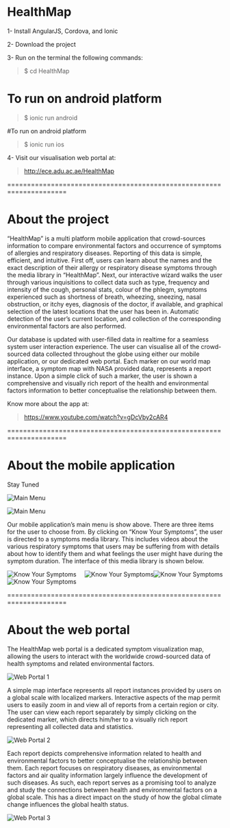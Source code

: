 # HealthMap
1- Install AngularJS, Cordova, and Ionic

2- Download the project

3- Run on the terminal the following commands:

> $ cd HealthMap 

# To run on android platform
> $ ionic run android

#To run on android platform
> $ ionic run ios

4- Visit our visualisation web portal at: 
> http://ece.adu.ac.ae/HealthMap

=====================================================================

# About the project
“HealthMap” is a multi platform mobile application that crowd-sources information to compare environmental factors and occurrence of 
symptoms of allergies and respiratory diseases. Reporting of this data is simple, efficient, and intuitive. First off, users can learn 
about the names and the exact description of their allergy or respiratory disease symptoms through the media library in “HealthMap”. 
Next, our interactive wizard walks the user through various inquisitions to collect data such as type, frequency and intensity of the 
cough, personal stats, colour of the phlegm, symptoms experienced such as shortness of breath, wheezing, sneezing, nasal obstruction, or 
itchy eyes, diagnosis of the doctor, if available, and graphical selection of the latest locations that the user has been in. Automatic 
detection of the user’s current location, and collection of the corresponding environmental factors are also performed.

Our database is updated with user-filled data in realtime for a seamless system user interaction experience. The user can visualise all of
the crowd-sourced data collected throughout the globe using either our mobile application, or our dedicated web portal. Each marker on our
world map interface, a symptom map with NASA provided data, represents a report instance. Upon a simple click of such a marker, the user is
shown a comprehensive and visually rich report of the health and environmental factors information to better conceptualise the relationship
between them.

Know more about the app at: 
> https://www.youtube.com/watch?v=gDcVby2cAR4

=====================================================================

# About the mobile application
Stay Tuned

<img style="float: center;" src="/../master/readmeScreenshots/mobileApp/main.png?raw=true" alt="Main Menu">

![Main Menu](/../master/readmeScreenshots/mobileApp/main.png?raw=true "Main Menu")

Our mobile application’s main menu is show above. There are three items for the user to choose from. By clicking on “Know Your Symptoms”, the user is directed to a symptoms media library. This includes videos about the various respiratory symptoms that users may be suffering from with details about how to identify them and what feelings the user might have during the symptom duration. The interface of this media library is shown below.

<img style="float: right;" src="/../master/readmeScreenshots/mobileApp/tab11.png?raw=true" alt="Know Your Symptoms">
<img style="float: right;" src="/../master/readmeScreenshots/mobileApp/tab11.png?raw=true" alt="Know Your Symptoms">


![Know Your Symptoms](/../master/readmeScreenshots/mobileApp/tab11.png?raw=true "Know Your Symptoms") ![Know Your Symptoms](/../master/readmeScreenshots/mobileApp/tab12.png?raw=true "Know Your Symptoms")

=====================================================================

# About the web portal

The HealthMap web portal is a dedicated symptom visualization map, allowing the users to interact with the worldwide crowd-sourced data of health symptoms and related environmental factors. 

![Web Portal 1](/../master/readmeScreenshots/websiteMainPageScreenshot.png?raw=true "Main page")

A simple map interface represents all report instances provided by users on a global scale with localized markers. Interactive aspects of the map permit users to easily zoom in and view all of reports from a certain region or city. The user can view each report separately by simply clicking on the dedicated marker, which directs him/her to a visually rich report representing all collected data and statistics.

![Web Portal 2](/../master/readmeScreenshots/webPortal2.png?raw=true "Symptom map")

Each report depicts comprehensive information related to health and environmental factors to better conceptualise the relationship between them. Each report focuses on respiratory diseases, as environmental factors and air quality information largely influence the development of such diseases. As such, each report serves as a promising tool to analyze and study the connections between health and environmental factors on a global scale. This has a direct impact on the study of how the global climate change influences the global health status. 

![Web Portal 3](/../master/readmeScreenshots/webPortal3.png?raw=true "Generated report")


